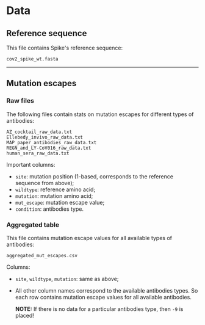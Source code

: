 # Data

## Reference sequence

This file contains Spike's reference sequence:

```
cov2_spike_wt.fasta
```

---

## Mutation escapes

### Raw files

The following files contain stats on mutation escapes for different types of antibodies:

```
AZ_cocktail_raw_data.txt
Ellebedy_invivo_raw_data.txt
MAP_paper_antibodies_raw_data.txt
REGN_and_LY-CoV016_raw_data.txt
human_sera_raw_data.txt
```

Important columns:

- `site`: mutation position (1-based, corresponds to the reference sequence from above);
- `wildtype`: reference amino acid;
- `mutation`: mutation amino acid;
- `mut_escape`: mutation escape value;
- `condition`: antibodies type.


### Aggregated table

This file contains mutation escape values for all available types of antibodies:

```
aggregated_mut_escapes.csv
```

Columns:

- `site`, `wildtype`, `mutation`: same as above;
- All other column names correspond to the available antibodies types. So each row contains mutation escape values for all available antibodies.

  **NOTE:** If there is no data for a particular antibodies type, then `-9` is placed!
